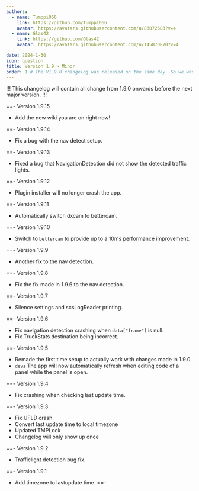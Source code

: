 ```yaml
---
authors: 
  - name: Tumppi066
    link: https://github.com/Tumppi066
    avatar: https://avatars.githubusercontent.com/u/83072683?v=4
  - name: Glas42
    link: https://github.com/Glas42
    avatar: https://avatars.githubusercontent.com/u/145870870?v=4

date: 2024-1-30
icon: question
title: Version 1.9 > Minor
order: 1 # The V1.9.0 changelog was released on the same day. So we want to make this one show up over it.
---
```


!!!
This changelog will contain all change from 1.9.0 onwards before the next major version.
!!!

==- Version 1.9.15
- Add the new wiki you are on right now!

==- Version 1.9.14
- Fix a bug with the nav detect setup.

==- Version 1.9.13
- Fixed a bug that NavigationDetection did not show the detected traffic lights.

==- Version 1.9.12
- Plugin installer will no longer crash the app.

==- Version 1.9.11
- Automatically switch dxcam to bettercam.

==- Version 1.9.10
- Switch to `bettercam` to provide up to a 10ms performance improvement.

==- Version 1.9.9
- Another fix to the nav detection.

==- Version 1.9.8
- Fix the fix made in 1.9.6 to the nav detection.

==- Version 1.9.7
- Silence settings and scsLogReader printing.

==- Version 1.9.6
- Fix navigation detection crashing when `data["frame"]` is null.
- Fix TruckStats destination being incorrect.

==- Version 1.9.5
- Remade the first time setup to actually work with changes made in 1.9.0.
- `devs` The app will now automatically refresh when editing code of a panel while the panel is open.

==- Version 1.9.4
- Fix crashing when checking last update time.

==- Version 1.9.3
- Fix UFLD crash
- Convert last update time to local timezone
- Updated TMPLock
- Changelog will only show up once

==- Version 1.9.2
- Trafficlight detection bug fix.

==- Version 1.9.1
- Add timezone to lastupdate time.
==-